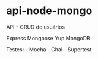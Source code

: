 # api-node-mongo

API - CRUD de usuários

Express Mongoose Yup MongoDB

Testes: - Mocha - Chai - Supertest
